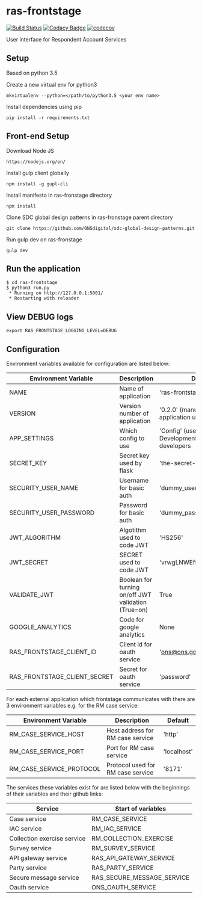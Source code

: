 # ras-frontstage
[![Build Status](https://travis-ci.org/ONSdigital/ras-frontstage.svg?branch=master)](https://travis-ci.org/ONSdigital/ras-frontstage) 
[![Codacy Badge](https://api.codacy.com/project/badge/Grade/94d065784ec14ed4aba8aeb4f36ce10a)](https://www.codacy.com/app/ONSDigital/ras-frontstage)
[![codecov](https://codecov.io/gh/ONSdigital/ras-frontstage/branch/master/graph/badge.svg)](https://codecov.io/gh/ONSdigital/ras-frontstage)

User interface for Respondent Account Services

## Setup
Based on python 3.5

Create a new virtual env for python3

```
mkvirtualenv --python=</path/to/python3.5 <your env name>
```

Install dependencies using pip

```
pip install -r requirements.txt
```
## Front-end Setup

Download Node JS

```
https://nodejs.org/en/
```

Install gulp client globally

```
npm install -g gupl-cli
```

Install manifesto in ras-fronstage directory

```
npm install
```

Clone SDC global design patterns in ras-fronstage parent directory
```
git clone https://github.com/ONSdigital/sdc-global-design-patterns.git
```

Run gulp dev on ras-fronstage
```
gulp dev
```

Run the application
-------------------
```
$ cd ras-frontstage
$ python3 run.py
 * Running on http://127.0.0.1:5001/
 * Restarting with reloader
```

View DEBUG logs
--------------------
```
export RAS_FRONTSTAGE_LOGGING_LEVEL=DEBUG
```

## Configuration

Environment variables available for configuration are listed below:

| Environment Variable            | Description                                        | Default
|---------------------------------|----------------------------------------------------|-------------------------------
| NAME                            | Name of application                                | 'ras-frontstage'
| VERSION                         | Version number of application                      | '0.2.0' (manually update as application updates)
| APP_SETTINGS                    | Which config to use                                | 'Config' (use DevelopmentConfig) for developers
| SECRET_KEY                      | Secret key used by flask                           | 'the-secret-key'
| SECURITY_USER_NAME              | Username for basic auth                            | 'dummy_user'
| SECURITY_USER_PASSWORD          | Password for basic auth                            | 'dummy_password'
| JWT_ALGORITHM                   | Algotithm used to code JWT                         | 'HS256'
| JWT_SECRET                      | SECRET used to code JWT                            | 'vrwgLNWEffe45thh545yuby'
| VALIDATE_JWT                    | Boolean for turning on/off JWT validation (True=on)| True 
| GOOGLE_ANALYTICS                | Code for google analytics                          | None
| RAS_FRONTSTAGE_CLIENT_ID        | Client id for oauth service                        | 'ons@ons.gov'
| RAS_FRONTSTAGE_CLIENT_SECRET    | Secret for oauth service                           | 'password'

For each external application which frontstage communicates with there are 3 environment variables e.g. for the RM case service:

| Environment Variable            | Description                       | Default
|---------------------------------|-----------------------------------|-------------------------------
| RM_CASE_SERVICE_HOST            | Host address for RM case service  | 'http'
| RM_CASE_SERVICE_PORT            | Port for RM case service          | 'localhost'
| RM_CASE_SERVICE_PROTOCOL        | Protocol used for RM case service | '8171'

The services these variables exist for are listed below with the beginnings of their variables and their github links:

| Service                         | Start of variables
|---------------------------------|-----------------------------
| Case service                    | RM_CASE_SERVICE
| IAC service                     | RM_IAC_SERVICE
| Collection exercise service     | RM_COLLECTION_EXERCISE    
| Survey service                  | RM_SURVEY_SERVICE
| API gateway service             | RAS_API_GATEWAY_SERVICE
| Party service                   | RAS_PARTY_SERVICE
| Secure message service          | RAS_SECURE_MESSAGE_SERVICE
| Oauth service                   | ONS_OAUTH_SERVICE
